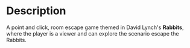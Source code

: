 # Description

A point and click, room escape game themed in David Lynch's **Rabbits**, where the player is a viewer and can explore the scenario escape the Rabbits.
